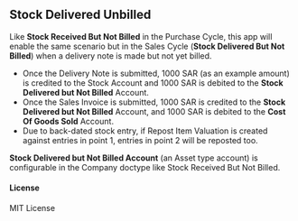 ## Stock Delivered Unbilled

Like **Stock Received But Not Billed** in the Purchase Cycle, this app will enable the same scenario but in the Sales Cycle (**Stock Delivered But Not Billed**) when a delivery note is made but not yet billed.


- Once the Delivery Note is submitted, 1000 SAR (as an example amount) is credited to the Stock Account and 1000 SAR is debited to the **Stock Delivered but Not Billed** Account.
- Once the Sales Invoice is submitted, 1000 SAR is credited to the **Stock Delivered but Not Billed** Account, and 1000 SAR is debited to the **Cost Of Goods Sold** Account.
- Due to back-dated stock entry, if Repost Item Valuation is created against entries in point 1, entries in point 2 will be reposted too.

**Stock Delivered but Not Billed Account** (an Asset type account) is configurable in the Company doctype like Stock Received But Not Billed.

#### License
MIT License
